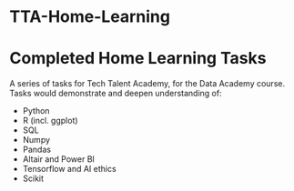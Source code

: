 # TTA-Home-Learning
Completed Home Learning Tasks
==============================

A series of tasks for Tech Talent Academy, for the Data Academy course. 
Tasks would demonstrate and deepen understanding of:

- Python
- R (incl. ggplot)
- SQL
- Numpy
- Pandas
- Altair and Power BI
- Tensorflow and AI ethics
- Scikit

